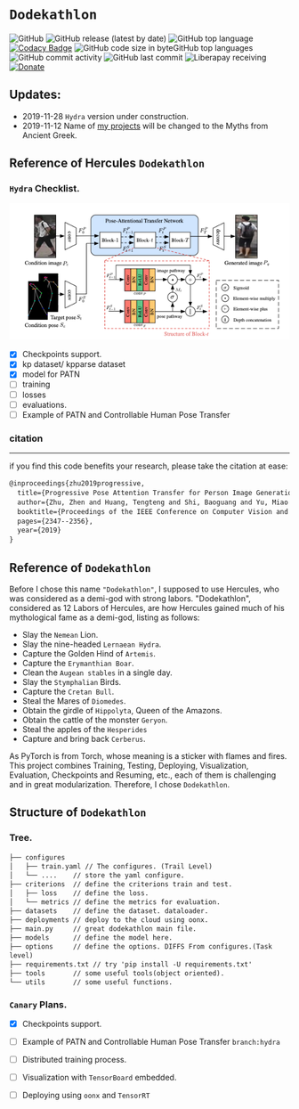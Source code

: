 # `Dodekathlon`
![GitHub](https://img.shields.io/github/license/mtroym/Dodekathlon?logo=apache)
![GitHub release (latest by date)](https://img.shields.io/github/v/release/pytorch/pytorch?logo=pytorch)
![GitHub top language](https://img.shields.io/github/languages/top/mtroym/Dodekathlon)
[![Codacy Badge](https://api.codacy.com/project/badge/Grade/94fc5e9d75354b48b2ff09cc0d9527aa)](https://www.codacy.com/manual/mtroym/Dodekathlon?utm_source=github.com&amp;utm_medium=referral&amp;utm_content=mtroym/Dodekathlon&amp;utm_campaign=Badge_Grade)
![GitHub code size in byte![GitHub top language](https://img.shields.io/github/languages/top/mtroym/Dodekathlon)s](https://img.shields.io/github/languages/code-size/mtroym/dodekathlon?)
![GitHub commit activity](https://img.shields.io/github/commit-activity/m/mtroym/Dodekathlon)
![GitHub last commit](https://img.shields.io/github/last-commit/mtroym/Dodekathlon)
![Liberapay receiving](https://img.shields.io/liberapay/receives/troymao)
[![Donate](https://liberapay.com/assets/widgets/donate.svg)](https://liberapay.com/troymao/donate)
## Updates: 
- 2019-11-28 `Hydra` version under construction.
- 2019-11-12 Name of [my projects](https://mtroym.github.io/) will be changed to the Myths from Ancient Greek.

## Reference of Hercules `Dodekathlon`
### `Hydra` Checklist.
![Alt PATN](../.github/assets/PATN.png)
- [x] Checkpoints support.
- [x] kp dataset/ kpparse dataset
- [x] model for PATN
- [ ] training
- [ ] losses
- [ ] evaluations.
- [ ] Example of PATN and Controllable Human Pose Transfer
 
### citation

---
if you find this code benefits your research, please take the citation at ease:

```latex bib
@inproceedings{zhu2019progressive,
  title={Progressive Pose Attention Transfer for Person Image Generation},
  author={Zhu, Zhen and Huang, Tengteng and Shi, Baoguang and Yu, Miao and Wang, Bofei and Bai, Xiang},
  booktitle={Proceedings of the IEEE Conference on Computer Vision and Pattern Recognition},
  pages={2347--2356},
  year={2019}
}
```

## Reference of `Dodekathlon`
Before I chose this name `"Dodekathlon"`, I supposed to use Hercules, who was considered as
a demi-god with strong labors. "Dodekathlon", considered as 12 Labors of Hercules, are 
how Hercules gained much of his mythological fame as a demi-god, listing as follows:
    
- Slay the `Nemean` Lion.
- Slay the nine-headed `Lernaean Hydra`.
- Capture the Golden Hind of `Artemis`.
- Capture the `Erymanthian Boar`.
- Clean the `Augean stables` in a single day.
- Slay the `Stymphalian` Birds.
- Capture the `Cretan Bull`.
- Steal the Mares of `Diomedes`.
- Obtain the girdle of `Hippolyta`, Queen of the Amazons.
- Obtain the cattle of the monster `Geryon`.
- Steal the apples of the `Hesperides`
- Capture and bring back `Cerberus`.

As PyTorch is from Torch, whose meaning is a sticker with flames and fires. 
This project combines Training, Testing, Deploying, Visualization, Evaluation, Checkpoints
and Resuming, etc., each of them is challenging and in great modularization. 
Therefore, I chose `Dodekathlon`. 

## Structure of `Dodekathlon`

### Tree.
```shell
├── configures
│   ├── train.yaml // The configures. (Trail Level)
│   └── ....    // store the yaml configure.
├── criterions  // define the criterions train and test.
│   ├── loss    // define the loss.
│   └── metrics // define the metrics for evaluation.
├── datasets    // define the dataset. dataloader.
├── deployments // deploy to the cloud using oonx.
├── main.py     // great dodekathlon main file.
├── models      // define the model here.
├── options     // define the options. DIFFS From configures.(Task level)
├── requirements.txt // try 'pip install -U requirements.txt'
├── tools       // some useful tools(object oriented).
└── utils       // some useful functions.
```


### `Canary` Plans.

- [x] Checkpoints support.
- [ ] Example of PATN and Controllable Human Pose Transfer `branch:hydra`
- [ ] Distributed training process.
- [ ] Visualization with `TensorBoard` embedded.
- [ ] Deploying using `oonx` and `TensorRT`


